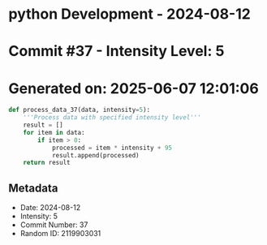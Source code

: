 ﻿# python Development - 2024-08-12
# Commit #37 - Intensity Level: 5
# Generated on: 2025-06-07 12:01:06
```python
def process_data_37(data, intensity=5):
    '''Process data with specified intensity level'''
    result = []
    for item in data:
        if item > 0:
            processed = item * intensity + 95
            result.append(processed)
    return result
```
## Metadata
- Date: 2024-08-12
- Intensity: 5
- Commit Number: 37
- Random ID: 2119903031
